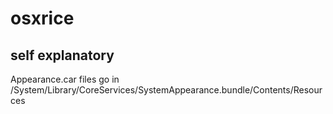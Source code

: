 # osxrice

self explanatory
----

Appearance.car files go in /System/Library/CoreServices/SystemAppearance.bundle/Contents/Resources
